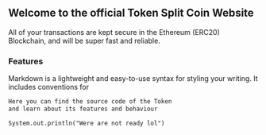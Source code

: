 ## Welcome to the official Token Split Coin Website

All of your transactions are kept secure in the Ethereum (ERC20) Blockchain, and will be super fast and reliable.


### Features

Markdown is a lightweight and easy-to-use syntax for styling your writing. It includes conventions for

```markdown
Here you can find the source code of the Token 
and learn about its features and behaviour

System.out.println("Were are not ready lol")
```


